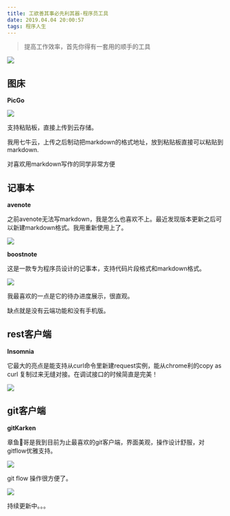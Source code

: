 ```yaml
---
title: 工欲善其事必先利其器-程序员工具
date: 2019.04.04 20:00:57
tags: 程序人生
---
```


> 提高工作效率，首先你得有一套用的顺手的工具


![](http://img.rc5j.cn/blog20190404140301.png)
## 图床

<!-- more -->

**PicGo**

![](http://img.rc5j.cn/blog20190404140404.png)

支持粘贴板，直接上传到云存储。

我用七牛云，上传之后制动把markdown的格式地址，放到粘贴板直接可以粘贴到markdown.

对喜欢用markdown写作的同学非常方便


## 记事本

**avenote**

之前avenote无法写markdown，我是怎么也喜欢不上。最近发现版本更新之后可以新建markdown格式。我用重新使用上了。

![](http://img.rc5j.cn/blog20190404175017.png)

**boostnote**

这是一款专为程序员设计的记事本，支持代码片段格式和markdown格式。

![](http://img.rc5j.cn/blog20190404175220.png)

我最喜欢的一点是它的待办进度展示，很直观。

缺点就是没有云端功能和没有手机版。

## rest客户端

**Insomnia**

它最大的亮点是能支持从curl命令里新建request实例，能从chrome利的copy as curl 复制过来无缝对接。在调试接口的时候简直是完美！

![](http://img.rc5j.cn/blog20190404180843.png)

## git客户端

**gitKarken**

章鱼🐙哥是我到目前为止最喜欢的git客户端，界面美观，操作设计舒服，对gitflow优雅支持。

![](http://img.rc5j.cn/blog20190404181218.png)

git flow 操作很方便了。

![](http://img.rc5j.cn/blog20190404181623.png)


持续更新中。。。
